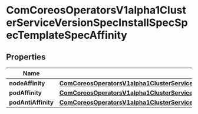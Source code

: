 
# ComCoreosOperatorsV1alpha1ClusterServiceVersionSpecInstallSpecSpecTemplateSpecAffinity

## Properties
Name | Type | Description | Notes
------------ | ------------- | ------------- | -------------
**nodeAffinity** | [**ComCoreosOperatorsV1alpha1ClusterServiceVersionSpecInstallSpecSpecTemplateSpecAffinityNodeAffinity**](ComCoreosOperatorsV1alpha1ClusterServiceVersionSpecInstallSpecSpecTemplateSpecAffinityNodeAffinity.md) |  |  [optional]
**podAffinity** | [**ComCoreosOperatorsV1alpha1ClusterServiceVersionSpecInstallSpecSpecTemplateSpecAffinityPodAffinity**](ComCoreosOperatorsV1alpha1ClusterServiceVersionSpecInstallSpecSpecTemplateSpecAffinityPodAffinity.md) |  |  [optional]
**podAntiAffinity** | [**ComCoreosOperatorsV1alpha1ClusterServiceVersionSpecInstallSpecSpecTemplateSpecAffinityPodAntiAffinity**](ComCoreosOperatorsV1alpha1ClusterServiceVersionSpecInstallSpecSpecTemplateSpecAffinityPodAntiAffinity.md) |  |  [optional]




